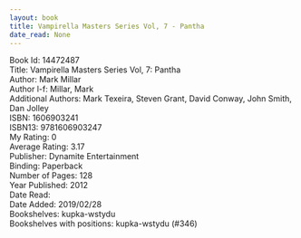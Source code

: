 ```yaml
---
layout: book
title: Vampirella Masters Series Vol, 7 - Pantha
date_read: None
---
```


Book Id: 14472487<br />
Title: Vampirella Masters Series Vol, 7: Pantha<br />
Author: Mark Millar<br />
Author l-f: Millar, Mark<br />
Additional Authors: Mark Texeira, Steven Grant, David Conway, John      Smith, Dan Jolley<br />
ISBN: 1606903241<br />
ISBN13: 9781606903247<br />
My Rating: 0<br />
Average Rating: 3.17<br />
Publisher: Dynamite Entertainment<br />
Binding: Paperback<br />
Number of Pages: 128<br />
Year Published: 2012<br />
Date Read: <br />
Date Added: 2019/02/28<br />
Bookshelves: kupka-wstydu<br />
Bookshelves with positions: kupka-wstydu (#346)<br />

